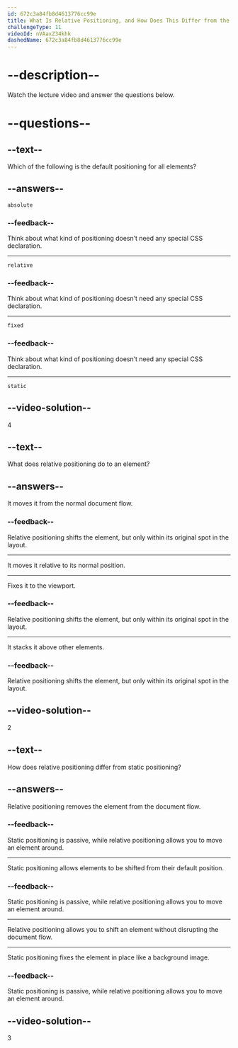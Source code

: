 ```yaml
---
id: 672c3a84fb8d4613776cc99e
title: What Is Relative Positioning, and How Does This Differ from the Default Static Positioning?
challengeType: 11
videoId: nVAaxZ34khk
dashedName: 672c3a84fb8d4613776cc99e
---
```


# --description--

Watch the lecture video and answer the questions below.

# --questions--

## --text--

Which of the following is the default positioning for all elements?

## --answers--

`absolute`

### --feedback--

Think about what kind of positioning doesn’t need any special CSS declaration.

---

`relative`

### --feedback--

Think about what kind of positioning doesn’t need any special CSS declaration.

---

`fixed`

### --feedback--

Think about what kind of positioning doesn’t need any special CSS declaration.

---

`static`

## --video-solution--

4

## --text--

What does relative positioning do to an element?

## --answers--

It moves it from the normal document flow.

### --feedback--

Relative positioning shifts the element, but only within its original spot in the layout.

---

It moves it relative to its normal position.

---

Fixes it to the viewport.

### --feedback--

Relative positioning shifts the element, but only within its original spot in the layout.

---

It stacks it above other elements.

### --feedback--

Relative positioning shifts the element, but only within its original spot in the layout.

## --video-solution--

2

## --text--

How does relative positioning differ from static positioning?

## --answers--

Relative positioning removes the element from the document flow.

### --feedback--

Static positioning is passive, while relative positioning allows you to move an element around.

---

Static positioning allows elements to be shifted from their default position.

### --feedback--

Static positioning is passive, while relative positioning allows you to move an element around.

---

Relative positioning allows you to shift an element without disrupting the document flow.

---

Static positioning fixes the element in place like a background image.

### --feedback--

Static positioning is passive, while relative positioning allows you to move an element around.

## --video-solution--

3
